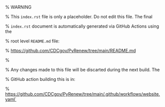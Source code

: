% WARNING

% This `index.rst` file is only a placeholder. Do not edit this file. The final

% `index.rst` document is automatically generated via GitHub Actions using the

% root level `README.md` file:

% https://github.com/CDCgov/PyRenew/tree/main/README.md

%

% Any changes made to this file will be discarted during the next build. The

% GitHub action building this is in:

% https://github.com/CDCgov/PyRenew/tree/main/.github/workflows/website.yaml`

